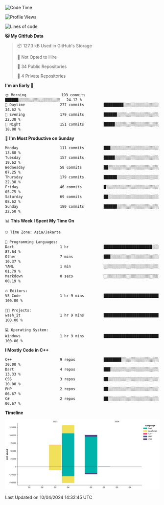 <!--START_SECTION:waka-->
![Code Time](http://img.shields.io/badge/Code%20Time-62%20hrs%2039%20mins-blue)

![Profile Views](http://img.shields.io/badge/Profile%20Views-21-blue)

![Lines of code](https://img.shields.io/badge/From%20Hello%20World%20I%27ve%20Written-300.6%20thousand%20lines%20of%20code-blue)

**🐱 My GitHub Data** 

> 📦 127.3 kB Used in GitHub's Storage 
 > 
> 🚫 Not Opted to Hire
 > 
> 📜 34 Public Repositories 
 > 
> 🔑 4 Private Repositories 
 > 
**I'm an Early 🐤** 

```text
🌞 Morning                193 commits         ██████░░░░░░░░░░░░░░░░░░░   24.12 % 
🌆 Daytime                277 commits         █████████░░░░░░░░░░░░░░░░   34.62 % 
🌃 Evening                179 commits         ██████░░░░░░░░░░░░░░░░░░░   22.38 % 
🌙 Night                  151 commits         █████░░░░░░░░░░░░░░░░░░░░   18.88 % 
```
📅 **I'm Most Productive on Sunday** 

```text
Monday                   111 commits         ███░░░░░░░░░░░░░░░░░░░░░░   13.88 % 
Tuesday                  157 commits         █████░░░░░░░░░░░░░░░░░░░░   19.62 % 
Wednesday                58 commits          ██░░░░░░░░░░░░░░░░░░░░░░░   07.25 % 
Thursday                 179 commits         ██████░░░░░░░░░░░░░░░░░░░   22.38 % 
Friday                   46 commits          █░░░░░░░░░░░░░░░░░░░░░░░░   05.75 % 
Saturday                 69 commits          ██░░░░░░░░░░░░░░░░░░░░░░░   08.62 % 
Sunday                   180 commits         ██████░░░░░░░░░░░░░░░░░░░   22.50 % 
```


📊 **This Week I Spent My Time On** 

```text
🕑︎ Time Zone: Asia/Jakarta

💬 Programming Languages: 
Dart                     1 hr                ██████████████████████░░░   87.64 % 
Other                    7 mins              ███░░░░░░░░░░░░░░░░░░░░░░   10.37 % 
YAML                     1 min               ░░░░░░░░░░░░░░░░░░░░░░░░░   01.79 % 
Markdown                 0 secs              ░░░░░░░░░░░░░░░░░░░░░░░░░   00.19 % 

🔥 Editors: 
VS Code                  1 hr 9 mins         █████████████████████████   100.00 % 

🐱‍💻 Projects: 
wash_it                  1 hr 9 mins         █████████████████████████   100.00 % 

💻 Operating System: 
Windows                  1 hr 9 mins         █████████████████████████   100.00 % 
```

**I Mostly Code in C++** 

```text
C++                      9 repos             ████████░░░░░░░░░░░░░░░░░   30.00 % 
Dart                     4 repos             ███░░░░░░░░░░░░░░░░░░░░░░   13.33 % 
CSS                      3 repos             ██░░░░░░░░░░░░░░░░░░░░░░░   10.00 % 
PHP                      2 repos             ██░░░░░░░░░░░░░░░░░░░░░░░   06.67 % 
C#                       2 repos             ██░░░░░░░░░░░░░░░░░░░░░░░   06.67 % 
```



**Timeline**

![Lines of Code chart](https://raw.githubusercontent.com/PradiptaAhmad/PradiptaAhmad/main/assets/bar_graph.png)


 Last Updated on 10/04/2024 14:32:45 UTC
<!--END_SECTION:waka-->
